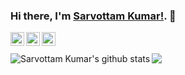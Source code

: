 ### Hi there, I'm [Sarvottam Kumar!](https://sarvottamkumar.in). 👋

<a href="https://twitter.com/sarru1291">
  <img align="left" alt="Sarvottam Kumar's Twitter" width="22px" src="https://cdn.jsdelivr.net/npm/simple-icons@v3/icons/twitter.svg" />
</a>
<a href="https://linkedin.com/in/sarru1291">
  <img align="left" alt="Sarvottam Kumar's Linkdein" width="22px" src="https://cdn.jsdelivr.net/npm/simple-icons@v3/icons/linkedin.svg" />
</a>
<a href="https://github.com/sarru1291">
  <img align="left" alt="Sarvottam Kumar's Github" width="22px" src="https://cdn.jsdelivr.net/npm/simple-icons@v3/icons/github.svg" />
</a>

<br/>
<br/>

<img align="left" src="https://github-readme-stats.vercel.app/api?username=sarru1291&count_private=true&include_all_commits=true&show_icons=true&theme=radical" alt="Sarvottam Kumar's github stats"/>

<img align="left" src="https://github-readme-stats.vercel.app/api/top-langs/?username=sarru1291&theme=radical&langs_count=50&layout=compact" />
